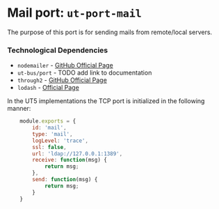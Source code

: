 # **Mail port:** `ut-port-mail` #
The purpose of this port is for sending mails from remote/local servers.

### **Technological Dependencies** ###

 - `nodemailer` - [GitHub Official Page](https://github.com/whiteout-io/Nodemailer)
 - `ut-bus/port` - TODO add link to documentation
 - `through2` - [GitHub Official Page](https://github.com/rvagg/through2)
 - `lodash` - [Official Page](https://lodash.com/)

In the UT5 implementations the TCP port is initialized in the following manner:

```javascript
    module.exports = {
        id: 'mail',
        type: 'mail',
        logLevel: 'trace',
        ssl: false,
        url: 'ldap://127.0.0.1:1389',
        receive: function(msg) {
            return msg;
        },
        send: function(msg) {
            return msg;
        }
    }
```